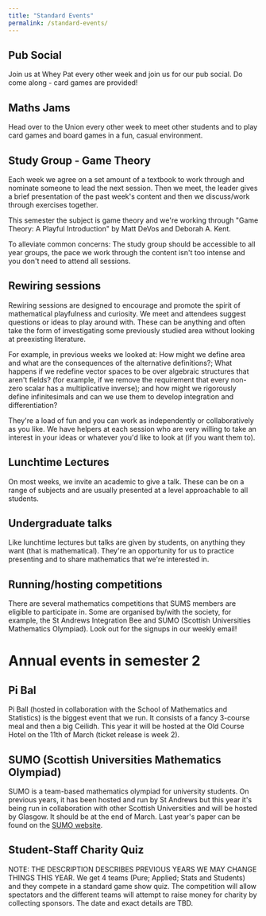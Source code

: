 ```yaml
---
title: "Standard Events"
permalink: /standard-events/
---
```


## Pub Social

Join us at Whey Pat every other week and join us for our pub social.
Do come along - card games are provided!

## Maths Jams

Head over to the Union every other week to meet other students and to play card games and board games in a fun, casual environment.

## Study Group - Game Theory

Each week we agree on a set amount of a textbook to work through and nominate someone to lead the next session. Then we meet, the leader gives a brief presentation of the past week's content and then we discuss/work through exercises together.

This semester the subject is game theory and we're working through "Game Theory: A Playful Introduction" by Matt DeVos and Deborah A. Kent.

To alleviate common concerns: The study group should be accessible to all year groups, the pace we work through the content isn't too intense and you don't need to attend all sessions.

## Rewiring sessions

Rewiring sessions are designed to encourage and promote the spirit of mathematical playfulness and curiosity. We meet and attendees suggest questions or ideas to play around with. These can be anything and often take the form of investigating some previously studied area without looking at preexisting literature.

For example, in previous weeks we looked at: How might we define area and what are the consequences of the alternative definitions?; What happens if we redefine vector spaces to be over algebraic structures that aren't fields? (for example, if we remove the requirement that every non-zero scalar has a multiplicative inverse); and how might we rigorously define infinitesimals and can we use them to develop integration and differentiation?

They're a load of fun and you can work as independently or collaboratively as you like. We have helpers at each session who are very willing to take an interest in your ideas or whatever you'd like to look at (if you want them to).

## Lunchtime Lectures

On most weeks, we invite an academic to give a talk. These can be on a range of subjects and are usually presented at a level approachable to all students.


## Undergraduate talks

Like lunchtime lectures but talks are given by students, on anything they want (that is mathematical). They're an opportunity for us to practice presenting and to share mathematics that we're interested in.


## Running/hosting competitions

There are several mathematics competitions that SUMS members are eligible to participate in. Some are organised by/with the society, for example, the St Andrews Integration Bee and SUMO (Scottish Universities Mathematics Olympiad). Look out for the signups in our weekly email!


# Annual events in semester 2

## Pi Bal

Pi Ball (hosted in collaboration with the School of Mathematics and Statistics) is the biggest event that we run. It consists of a fancy 3-course meal and then a big Ceilidh. This year it will be hosted at the Old Course Hotel on the 11th of March (ticket release is week 2).

## SUMO (Scottish Universities Mathematics Olympiad)

SUMO is a team-based mathematics olympiad for university students. On previous years, it has been hosted and run by St Andrews but this year it's being run in collaboration with other Scottish Universities and will be hosted by Glasgow. It should be at the end of March. Last year's paper can be found on the [SUMO website](https://sums-sta.github.io/sumo/question_papers/).

## Student-Staff Charity Quiz

NOTE: THE DESCRIPTION DESCRIBES PREVIOUS YEARS WE MAY CHANGE THINGS THIS YEAR. We get 4 teams (Pure; Applied; Stats and Students) and they compete in a standard game show quiz. The competition will allow spectators and the different teams will attempt to raise money for charity by collecting sponsors. The date and exact details are TBD.